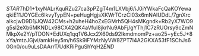$START$hD1+1xyNALrKquRZu27ca3pPZgT4m1LXVbj6/iJ0iYWkaFcQaKOYewaqkiE11JOYGEc6lkvyTypEN+peHugHgjsXKWrTCrzCI03x6mNAlUDdL/7gnXrcaIkcjwD9D1/JQW42CMs+h2uheH4hoZxEGMrh5QH4sMKgndk+Rb2yX7WO9g5sl2eXb6MKNDLx98CX42QK4aVfuI8jkrNu9AbFj/gYThj1C7zRUOrsy9cZmNMkpXe2Y/pTDON+EdUXq1qq1V6Jcx2X60ds92IkmdmomPz+ao25+yEc5J+8xYa/mtzJGjvi/amkHey5m/h6Sk9iFYMzNyVW8ZPT7I4A2GKXA53fF1SChJs60Gn0/ou9uLsDAArrT/UdKRiPguShYqH2$END$